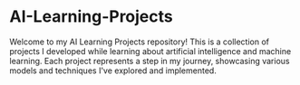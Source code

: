 # AI-Learning-Projects
Welcome to my AI Learning Projects repository! This is a collection of projects I developed while learning about artificial intelligence and machine learning. Each project represents a step in my journey, showcasing various models and techniques I've explored and implemented.
